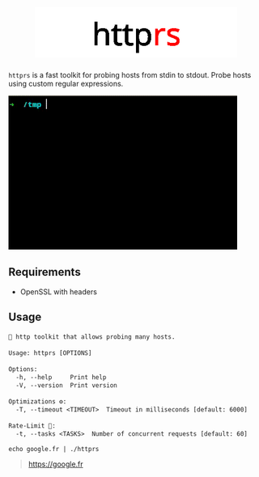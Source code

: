 <h1 align="center">
  <img src="docs/httprs.png" alt="httprs">
  <br>
</h1>

`httprs` is a fast toolkit for probing hosts from stdin to stdout.
Probe hosts using custom regular expressions.

![preview](docs/preview.gif)

## Requirements

* OpenSSL with headers

## Usage

```
🧨 http toolkit that allows probing many hosts.

Usage: httprs [OPTIONS]

Options:
  -h, --help     Print help
  -V, --version  Print version

Optimizations ⚙️:
  -T, --timeout <TIMEOUT>  Timeout in milliseconds [default: 6000]

Rate-Limit 🐌:
  -t, --tasks <TASKS>  Number of concurrent requests [default: 60]
```

```shell
echo google.fr | ./httprs
```

> https://google.fr
